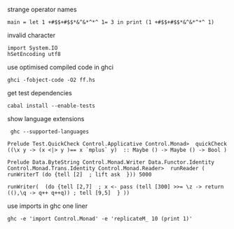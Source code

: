 

strange operator names

```
main = let 1 +#$$+#$$*&^&*^*^ 1= 3 in print (1 +#$$+#$$*&^&*^*^ 1)
```


invalid character 

```
import System.IO
hSetEncoding utf8
```

use optimised compiled code in ghci

```
ghci -fobject-code -O2 ff.hs 
```

get test dependencies

```
cabal install --enable-tests
```

show language extensions

```
 ghc --supported-languages
```

```
Prelude Test.QuickCheck Control.Applicative Control.Monad>  quickCheck ((\x y -> (x <|> y )== x `mplus` y)  :: Maybe () -> Maybe () -> Bool )
```

```
Prelude Data.ByteString Control.Monad.Writer Data.Functor.Identity Control.Monad.Trans.Identity Control.Monad.Reader>  runReader ( runWriterT (do {tell [2]  ; lift ask  })) 5000
```


```
runWriter(  (do {tell [2,7]  ; x <- pass (tell [300] >>= \z -> return ((),\q -> q++ q++q)) ; tell [9,5]  } )) 

```

use imports in ghc one liner
```
ghc -e 'import Control.Monad' -e 'replicateM_ 10 (print 1)'

```
